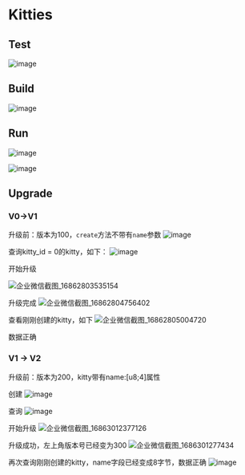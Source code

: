 # Kitties

## Test

![image](https://github.com/xusanduo08/substrate-node/assets/17930163/6c00ae87-c68a-4604-be30-5a3d34808b74)

## Build

![image](https://github.com/xusanduo08/substrate-node/assets/17930163/b7ebe938-04e4-4597-a691-27790e39040f)

## Run

![image](https://github.com/xusanduo08/substrate-node/assets/17930163/621c9045-9b64-4bb8-84fa-d6e9ca87354e)

![image](https://github.com/xusanduo08/substrate-node/assets/17930163/93e58daa-defd-4917-86e0-1923246355ba)


## Upgrade

### V0->V1

升级前：版本为100，`create`方法不带有`name`参数
![image](https://github.com/xusanduo08/substrate-node/assets/17930163/b7326ae9-cf28-4cce-96bd-a2a0fdaaf9d4)


查询kitty_id = 0的kitty，如下：
![image](https://github.com/xusanduo08/substrate-node/assets/17930163/debedc25-709e-4944-84de-fc07d09bc8f8)


开始升级

![企业微信截图_16862803535154](https://github.com/xusanduo08/substrate-node/assets/17930163/10c48a71-2da9-496b-b1c4-ea08c0000db3)

升级完成
![企业微信截图_16862804756402](https://github.com/xusanduo08/substrate-node/assets/17930163/cd800e1d-4b59-4c61-9999-05485c53dcae)


查看刚刚创建的kitty，如下
![企业微信截图_16862805004720](https://github.com/xusanduo08/substrate-node/assets/17930163/ffe472bd-61ba-4021-af83-e39c1b0d6d68)

数据正确


### V1 -> V2
升级前：版本为200，kitty带有name:[u8;4]属性

创建
![image](https://github.com/xusanduo08/substrate-node/assets/17930163/007ad78f-637c-4170-b122-0606d5922366)

查询
![image](https://github.com/xusanduo08/substrate-node/assets/17930163/75d67920-4a34-4b1f-9421-48479fd29b6f)

开始升级
![企业微信截图_16863012377126](https://github.com/xusanduo08/substrate-node/assets/17930163/968eb7e0-fa39-4d68-a166-ba3f5ce4ff3b)

升级成功，左上角版本号已经变为300
![企业微信截图_1686301277434](https://github.com/xusanduo08/substrate-node/assets/17930163/41de9ee9-5ff2-467a-91cf-023147559101)

再次查询刚刚创建的kitty，name字段已经变成8字节，数据正确
![image](https://github.com/xusanduo08/substrate-node/assets/17930163/7d73781a-21ca-40e8-b1db-cd1b7c2afc92)



